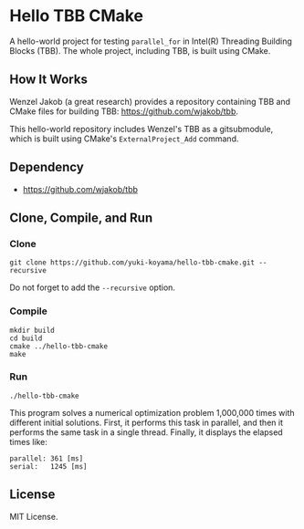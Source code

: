 # Hello TBB CMake

A hello-world project for testing `parallel_for` in Intel(R) Threading Building Blocks (TBB). The whole project, including TBB, is built using CMake.

## How It Works

Wenzel Jakob (a great research) provides a repository containing TBB and CMake files for building TBB: <https://github.com/wjakob/tbb>. 

This hello-world repository includes Wenzel's TBB as a gitsubmodule, which is built using CMake's `ExternalProject_Add` command.

## Dependency

- <https://github.com/wjakob/tbb>

## Clone, Compile, and Run

### Clone

```
git clone https://github.com/yuki-koyama/hello-tbb-cmake.git --recursive
```

Do not forget to add the `--recursive` option.

### Compile

```
mkdir build
cd build
cmake ../hello-tbb-cmake
make
```

### Run

```
./hello-tbb-cmake
```

This program solves a numerical optimization problem 1,000,000 times with different initial solutions. First, it performs this task in parallel, and then it performs the same task in a single thread. Finally, it displays the elapsed times like:
```
parallel: 361 [ms]
serial:   1245 [ms]
```

## License

MIT License.

